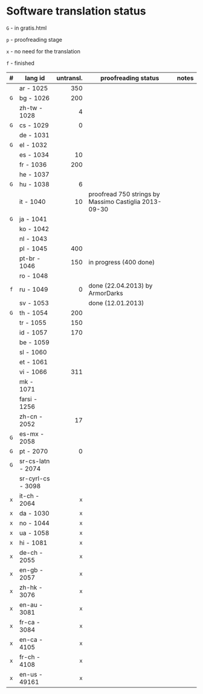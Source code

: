 

Software translation status
===========================

`G` - in gratis.html

`p` - proofreading stage

`x` - no need for the translation

`f` - finished

|  #  |      lang id      | untransl. |                  proofreading status                  | notes |
| :-: | ----------------- | --------: | ----------------------------------------------------- | ----- |
|     | ar - 1025         |       350 |                                                       |       |
| `G` | bg - 1026         |       200 |                                                       |       |
|     | zh-tw - 1028      |         4 |                                                       |       |
| `G` | cs - 1029         |         0 |                                                       |       |
|     | de - 1031         |           |                                                       |       |
| `G` | el - 1032         |           |                                                       |       |
|     | es - 1034         |        10 |                                                       |       |
|     | fr - 1036         |       200 |                                                       |       |
|     | he - 1037         |           |                                                       |       |
| `G` | hu - 1038         |         6 |                                                       |       |
|     | it - 1040         |        10 | proofread 750 strings by Massimo Castiglia 2013-09-30 |       |
| `G` | ja - 1041         |           |                                                       |       |
|     | ko - 1042         |           |                                                       |       |
|     | nl - 1043         |           |                                                       |       |
|     | pl - 1045         |       400 |                                                       |       |
|     | pt-br - 1046      |       150 | in progress (400 done)                                |       |
|     | ro - 1048         |           |                                                       |       |
| `f` | ru - 1049         |         0 | done (22.04.2013) by ArmorDarks                       |       |
|     | sv - 1053         |           | done (12.01.2013)                                     |       |
| `G` | th - 1054         |       200 |                                                       |       |
|     | tr - 1055         |       150 |                                                       |       |
|     | id - 1057         |       170 |                                                       |       |
|     | be - 1059         |           |                                                       |       |
|     | sl - 1060         |           |                                                       |       |
|     | et - 1061         |           |                                                       |       |
|     | vi - 1066         |       311 |                                                       |       |
|     | mk - 1071         |           |                                                       |       |
|     | farsi - 1256      |           |                                                       |       |
|     | zh-cn - 2052      |        17 |                                                       |       |
| `G` | es-mx - 2058      |           |                                                       |       |
| `G` | pt - 2070         |         0 |                                                       |       |
| `G` | sr-cs-latn - 2074 |           |                                                       |       |
|     | sr-cyrl-cs - 3098 |           |                                                       |       |
| `x` | it-ch - 2064      |       `x` |                                                       |       |
| `x` | da - 1030         |       `x` |                                                       |       |
| `x` | no - 1044         |       `x` |                                                       |       |
| `x` | ua - 1058         |       `x` |                                                       |       |
| `x` | hi - 1081         |       `x` |                                                       |       |
| `x` | de-ch - 2055      |       `x` |                                                       |       |
| `x` | en-gb - 2057      |       `x` |                                                       |       |
| `x` | zh-hk - 3076      |       `x` |                                                       |       |
| `x` | en-au - 3081      |       `x` |                                                       |       |
| `x` | fr-ca - 3084      |       `x` |                                                       |       |
| `x` | en-ca - 4105      |       `x` |                                                       |       |
| `x` | fr-ch - 4108      |       `x` |                                                       |       |
| `x` | en-us - 49161     |       `x` |                                                       |       |

